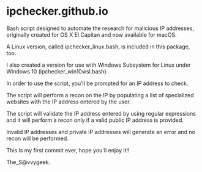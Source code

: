# ipchecker.github.io
Bash script designed to automate the research for malicious IP addresses, originally created for OS X El Capitan and now available for macOS.


A Linux version, called ipchecker_linux.bash, is included in this package, too.

I also created a version for use with Windows Subsystem for Linux under Windows 10 (ipchecker_win10wsl.bash).

In order to use the script, you'll be prompted for an IP address to check.

The script will perform a recon on the IP by populating a list of specialized websites 
with the IP address entered by the user.

The script will validate the IP address entered by using regular expressions and 
it will perform a recon only if a valid public IP address is provided.

Invalid IP addresses and private IP addresses will generate an error and no recon will be performed.

This is my first commit ever, hope you'll enjoy it!!

The_S@vvygeek.
